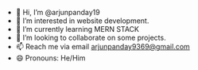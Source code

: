 - 👋 Hi, I’m @arjunpanday19
- 👀 I’m interested in website development.
- 🌱 I’m currently learning MERN STACK
- 💞️ I’m looking to collaborate on some projects.
- 📫 Reach me via email  arjunpanday9369@gmail.com
- 😄 Pronouns: He/Him


<!---
arjunpanday19/arjunpanday19 is a ✨ special ✨ repository because its `README.md` (this file) appears on your GitHub profile.
You can click the Preview link to take a look at your changes.
--->
